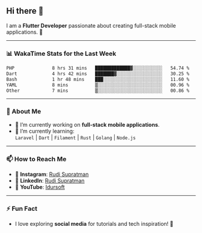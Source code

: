 ## Hi there 👋

I am a **Flutter Developer** passionate about creating full-stack mobile applications. 🚀

---

### 📊 WakaTime Stats for the Last Week
<!--START_SECTION:waka-->

```txt
PHP              8 hrs 31 mins   █████████████▓░░░░░░░░░░░   54.74 %
Dart             4 hrs 42 mins   ███████▓░░░░░░░░░░░░░░░░░   30.25 %
Bash             1 hr 48 mins    ███░░░░░░░░░░░░░░░░░░░░░░   11.60 %
YAML             8 mins          ▒░░░░░░░░░░░░░░░░░░░░░░░░   00.96 %
Other            7 mins          ▒░░░░░░░░░░░░░░░░░░░░░░░░   00.86 %
```

<!--END_SECTION:waka-->

---

### 🌱 About Me
- 🔭 I’m currently working on **full-stack mobile applications**.
- 🌱 I’m currently learning:  
  `Laravel` | `Dart` | `Filament` | `Rust` | `Golang` | `Node.js`

---

### 📫 How to Reach Me
- 💬 **Instagram**: [Rudi Supratman](https://www.instagram.com/rudisupratman97)  
- 💼 **LinkedIn**: [Rudi Supratman](https://www.linkedin.com/in/rudi-supratman-324233281)  
- 🎥 **YouTube**: [Idursoft](https://www.youtube.com/@adde5863)

---

### ⚡ Fun Fact
- I love exploring **social media** for tutorials and tech inspiration! 🎥
